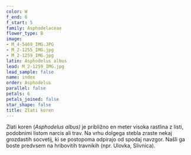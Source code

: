 ```yaml
---
color: W
f_end: 6
f_start: 5
family: Asphodelaceae
flower_type: B
image:
- M_4-5469_IMG.JPG
- M_2-1255_IMG.jpg
- M_2-1259_IMG.jpg
latin: Asphodelus albus
lead: M_2-1259_IMG.jpg
lead_sample: false
name: index
order: Asphodelus
parallel: false
petals: 6
petals_joined: false
star_shape: false
title: Zlati koren
---
```

Zlati koren (*Asphodelus albus)* je približno en meter visoka rastlina z listi, podobnimi listom narcis ali trav. Na vrhu dolgega stebla zraste nekaj grozdastih socvetij, ki se postopoma odpirajo od spodaj navzgor. Našli ga boste predvsem na hribovitih travnikih (npr. Ulovka, Slivnica).
